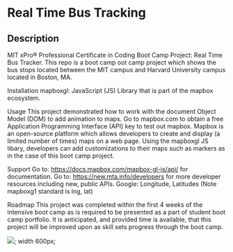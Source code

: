 # Real Time Bus Tracking
## Description
MIT xPro® Professional Certificate in Coding Boot Camp Project: Real Time Bus Tracker. This repo is a boot camp oot camp project which shows the bus stops located between the MIT campus and Harvard University campus located in Boston, MA.

Installation
mapboxgl: JavaScript (JS) Library that is part of the mapbox ecosystem.

Usage
This project demonstrated how to work with the document Object Model (DOM) to add animation to maps. Go to mapbox.com to obtain a free Application Programming Interface (API) key to test out mapbox. Mapbox is an open-source platform which allows developers to create and display (a limited number of times) maps on a web page. Using the mapboxgl JS libary, developers can add customizations to their maps such as markers as in the case of this boot camp project.

Support
Go to: https://docs.mapbox.com/mapbox-gl-js/api/ for documentation. Go to: https://new.mta.info/developers for more developer resources including new, public APIs. Google: Longitude, Latitudes (Note mapboxg1 standard is lng, lat)

Roadmap
This project was completed within the first 4 weeks of the intensive boot camp as is required to be presented as a part of student boot camp portfolio. It is anticipated, and provided time is available, that this project will be improved upon as skill sets progress through the boot camp.

<img src="./mit-harvard-bus-stops.png">; width 600px;

